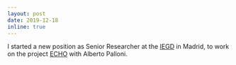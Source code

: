 ```yaml
---
layout: post
date: 2019-12-18
inline: true
---
```


I started a new position as Senior Researcher at the [IEGD](http://iegd.csic.es/en) in Madrid, to work on the project [ECHO](https://echo-erc.csic.es/) with Alberto Palloni.
